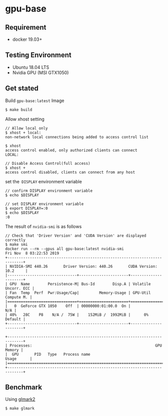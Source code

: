 # gpu-base

## Requirement

* docker 19.03+

## Testing Environment

* Ubuntu 18.04 LTS
* Nvidia GPU (MSI GTX1050)

## Get stated

Build `gpu-base:latest` Image

```
$ make build
```

Allow xhost setting

```
// Allow local only
$ xhost + local:
non-network local connections being added to access control list

$ xhost
access control enabled, only authorized clients can connect
LOCAL:

// Disable Access Control(full access)
$ xhost +
access control disabled, clients can connect from any host
```

set the` DISPLAY` environment variable

```
// confirm DISPLAY environment variable
$ echo $DISPLAY

// set DISPLAY environment variable
$ export DISPLAY=:0
$ echo $DISPLAY
:0
```

The result of `nvidia-smi` is as follows

```
// Check that 'Driver Version' and 'CUDA Version' are displayed correctly
$ make smi
docker run --rm --gpus all gpu-base:latest nvidia-smi
Fri Nov  8 03:22:53 2019
+-----------------------------------------------------------------------------+
| NVIDIA-SMI 440.26       Driver Version: 440.26       CUDA Version: 10.2     |
|-------------------------------+----------------------+----------------------+
| GPU  Name        Persistence-M| Bus-Id        Disp.A | Volatile Uncorr. ECC |
| Fan  Temp  Perf  Pwr:Usage/Cap|         Memory-Usage | GPU-Util  Compute M. |
|===============================+======================+======================|
|   0  GeForce GTX 1050    Off  | 00000000:01:00.0  On |                  N/A |
| 40%   28C    P8    N/A /  75W |    152MiB /  1992MiB |      0%      Default |
+-------------------------------+----------------------+----------------------+

+-----------------------------------------------------------------------------+
| Processes:                                                       GPU Memory |
|  GPU       PID   Type   Process name                             Usage      |
|=============================================================================|
+-----------------------------------------------------------------------------+
```

## Benchmark

Using [glmark2](https://github.com/glmark2/glmark2)

```
$ make glmark
```
